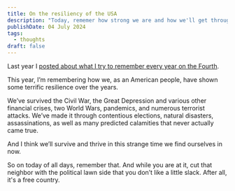 ```yaml
---
title: On the resiliency of the USA
description: "Today, rememer how strong we are and how we'll get through this, too"
publishDate: 04 July 2024
tags:
  - thoughts
draft: false
---
```


Last year I [posted about what I try to remember every year on the Fourth](https://www.nickhodges.com/posts/tryingtoremember/).

This year, I’m remembering how we, as an American people, have shown some terrific resilience over the years.

We’ve survived the Civil War, the Great Depression and various other financial crises, two World Wars, pandemics, and numerous terrorist attacks.  We’ve made it through contentious elections, natural disasters, assassinations, as well as many predicted calamities that never actually came true.

And I think we’ll survive and thrive in this strange time we find ourselves in now.

So on today of all days, remember that. And while you are at it, cut that neighbor with the political lawn side that you don’t like a little slack.  After all, it's a free country.
